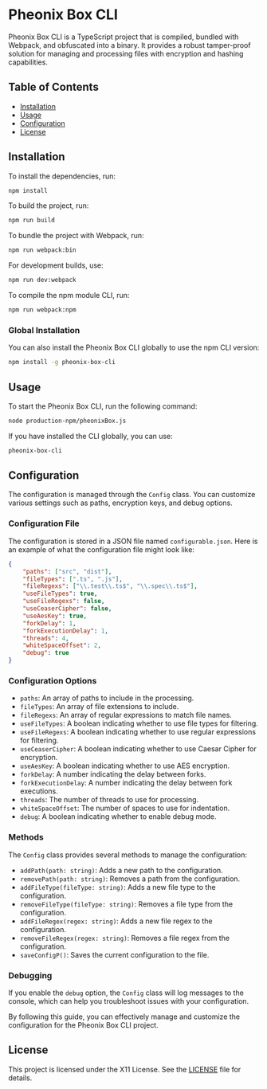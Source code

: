 # Pheonix Box CLI
Pheonix Box CLI is a TypeScript project that is compiled, bundled with Webpack, and obfuscated into a binary. It provides a robust tamper-proof solution for managing and processing files with encryption and hashing capabilities.

## Table of Contents

- [Installation](#installation)
- [Usage](#usage)
- [Configuration](#configuration)
- [License](#license)

## Installation

To install the dependencies, run:

```bash
npm install
```

To build the project, run:

```bash
npm run build
```

To bundle the project with Webpack, run:

```bash
npm run webpack:bin
```

For development builds, use:

```bash
npm run dev:webpack
```

To compile the npm module CLI, run:

```bash
npm run webpack:npm
```

### Global Installation

You can also install the Pheonix Box CLI globally to use the npm CLI version:

```bash
npm install -g pheonix-box-cli
```

## Usage

To start the Pheonix Box CLI, run the following command:

```bash
node production-npm/pheonixBox.js
```

If you have installed the CLI globally, you can use:

```bash
pheonix-box-cli
```

## Configuration

The configuration is managed through the `Config` class. You can customize various settings such as paths, encryption keys, and debug options.

### Configuration File

The configuration is stored in a JSON file named `configurable.json`. Here is an example of what the configuration file might look like:

```json
{
    "paths": ["src", "dist"],
    "fileTypes": [".ts", ".js"],
    "fileRegexs": ["\\.test\\.ts$", "\\.spec\\.ts$"],
    "useFileTypes": true,
    "useFileRegexs": false,
    "useCeaserCipher": false,
    "useAesKey": true,
    "forkDelay": 1,
    "forkExecutionDelay": 1,
    "threads": 4,
    "whiteSpaceOffset": 2,
    "debug": true
}
```

### Configuration Options

- `paths`: An array of paths to include in the processing.
- `fileTypes`: An array of file extensions to include.
- `fileRegexs`: An array of regular expressions to match file names.
- `useFileTypes`: A boolean indicating whether to use file types for filtering.
- `useFileRegexs`: A boolean indicating whether to use regular expressions for filtering.
- `useCeaserCipher`: A boolean indicating whether to use Caesar Cipher for encryption.
- `useAesKey`: A boolean indicating whether to use AES encryption.
- `forkDelay`: A number indicating the delay between forks.
- `forkExecutionDelay`: A number indicating the delay between fork executions.
- `threads`: The number of threads to use for processing.
- `whiteSpaceOffset`: The number of spaces to use for indentation.
- `debug`: A boolean indicating whether to enable debug mode.

### Methods

The `Config` class provides several methods to manage the configuration:

- `addPath(path: string)`: Adds a new path to the configuration.
- `removePath(path: string)`: Removes a path from the configuration.
- `addFileType(fileType: string)`: Adds a new file type to the configuration.
- `removeFileType(fileType: string)`: Removes a file type from the configuration.
- `addFileRegex(regex: string)`: Adds a new file regex to the configuration.
- `removeFileRegex(regex: string)`: Removes a file regex from the configuration.
- `saveConfigP()`: Saves the current configuration to the file.

### Debugging

If you enable the `debug` option, the `Config` class will log messages to the console, which can help you troubleshoot issues with your configuration.

By following this guide, you can effectively manage and customize the configuration for the Pheonix Box CLI project.

## License

This project is licensed under the X11 License. See the [LICENSE](https://github.com/john1234brown/pheonix-box/blob/main/pheonix-cli/LICENSE) file for details.

